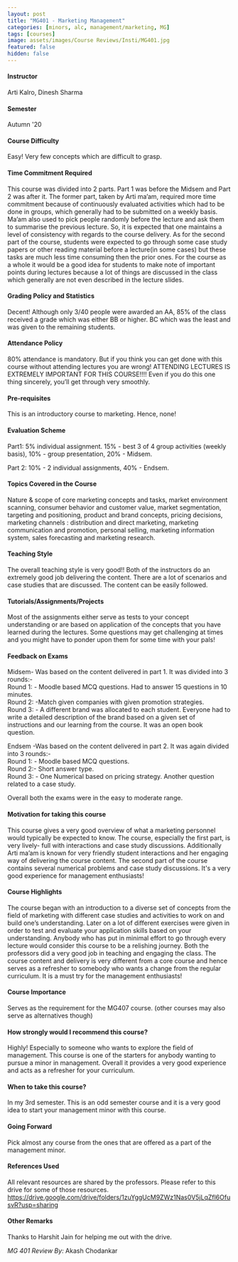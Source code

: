 ```yaml
---
layout: post
title: "MG401 - Marketing Management"
categories: [minors, alc, management/marketing, MG]
tags: [courses]
image: assets/images/Course Reviews/Insti/MG401.jpg
featured: false
hidden: false
---
```


#### Instructor
Arti Kalro, Dinesh Sharma

#### Semester
Autumn '20

#### Course Difficulty
Easy! Very few concepts which are difficult to grasp. 

#### Time Commitment Required
This course was divided into 2 parts. Part 1 was before the Midsem and Part 2 was after it. The former part, taken by Arti ma’am, required more time commitment because of continuously evaluated activities which had to be done in groups, which generally had to be submitted on a weekly basis. Ma’am also used to pick people randomly before the lecture and ask them to summarise the previous lecture. So, it is expected that one maintains a level of consistency with regards to the course delivery. As for the second part of the course, students were expected to go through some case study papers or other reading material before a lecture(in some cases) but these tasks are much less time consuming then the prior ones. For the course as a whole it would be a good idea for students to make note of important points during lectures because a lot of things are discussed in the class which generally are not even described in the lecture slides. 

#### Grading Policy and Statistics
Decent! Although only 3/40 people were awarded an AA, 85% of the class received a grade which was either BB or higher. BC which was the least and was given to the remaining students.

#### Attendance Policy
80% attendance is mandatory. But if you think you can get done with this course without attending lectures you are wrong! ATTENDING LECTURES IS EXTREMELY IMPORTANT FOR THIS COURSE!!!! Even if you do this one thing sincerely, you’ll get through very smoothly.

#### Pre-requisites
This is an introductory course to marketing. Hence, none!  


#### Evaluation Scheme
Part1: 5% individual assignment. 15% - best 3 of 4 group activities (weekly basis), 10% - group presentation, 20% - Midsem.  
  
Part 2: 10% - 2 individual assignments, 40% - Endsem.  


#### Topics Covered in the Course
Nature & scope of core marketing concepts and tasks, market environment scanning, consumer behavior and customer value, market segmentation, targeting and positioning, product and brand concepts, pricing decisions, marketing channels : distribution and direct marketing, marketing communication and promotion, personal selling, marketing information system, sales forecasting and marketing research.

#### Teaching Style
The overall teaching style is very good!! Both of the instructors do an extremely good job delivering the content. There are a lot of scenarios and case studies that are discussed. The content can be easily followed.

#### Tutorials/Assignments/Projects
Most of the assignments either serve as tests to your concept understanding or are based on application of the concepts that you have learned during the lectures. Some questions may get challenging at times and you might have to ponder upon them for some time with your pals!

#### Feedback on Exams
Midsem- Was based on the content delivered in part 1. It was divided into 3 rounds:-  
Round 1: - Moodle based MCQ questions. Had to answer 15 questions in 10 minutes.  
Round 2: -Match given companies with given promotion strategies.  
Round 3: - A different brand was allocated to each student. Everyone had to write a detailed description of the brand based on a given set of instructions and our learning from the course. It was an open book question.  
  
Endsem -Was based on the content delivered in part 2. It was again divided into 3 rounds:-  
Round 1: - Moodle based MCQ questions.  
Round 2:- Short answer type.  
Round 3: - One Numerical based on pricing strategy. Another question related to a case study.  
  
Overall both the exams were in the easy to moderate range.  


#### Motivation for taking this course
This course gives a very good overview of what a marketing personnel would typically be expected to know. The course, especially the first part, is very lively- full with interactions and case study discussions. Additionally Arti ma’am is known for very friendly student interactions and her engaging way of delivering the course content. The second part of the course contains several numerical problems and case study discussions. It's a very good experience for management enthusiasts!

#### Course Highlights
The course began with an introduction to a diverse set of concepts from the field of marketing with different case studies and activities to work on and build one’s understanding. Later on a lot of different exercises were given in order to test and evaluate your application skills based on your understanding. Anybody who has put in minimal effort to go through every lecture would consider this course to be a relishing journey.  Both the professors did a very good job in teaching and engaging the class. The course content and delivery is very different from a core course and hence serves as a refresher to somebody who wants a change from the regular curriculum. It is a must try  for the management enthusiasts!

#### Course Importance
Serves as the requirement for the MG407 course. (other courses may also serve as alternatives though)

#### How strongly would I recommend this course?
Highly! Especially to someone who wants to explore the field of management. This course is one of the starters for anybody wanting to pursue a minor in management. Overall it provides a very good experience and acts as a refresher for your curriculum.

#### When to take this course?
In my 3rd semester. This is an odd semester course and it is a very good idea to start your management minor with this course.  


#### Going Forward
Pick almost any course from the ones that are offered as a part of the management minor.

#### References Used
All relevant resources are shared by the professors. Please refer to this drive for some of those resources.  
https://drive.google.com/drive/folders/1zuYggUcM9ZWz1Nas0V5jLqZfl6OfusvR?usp=sharing

#### Other Remarks
Thanks to Harshit Jain for helping me out with the drive.

*MG 401 Review By:* Akash Chodankar